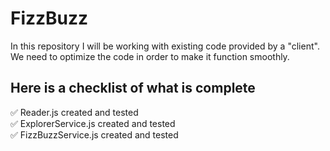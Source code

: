 # FizzBuzz

In this repository I will be working with existing code provided by a "client".
We need to optimize the code in order to make it function smoothly.

## Here is a checklist of what is complete
✅ Reader.js created and tested<br>
✅ ExplorerService.js created and tested<br>
✅ FizzBuzzService.js created and tested
